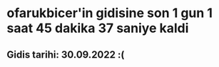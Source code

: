 # ofarukbicer'in gidisine son 1 gun 1 saat 45 dakika 37 saniye kaldi

## Gidis tarihi: 30.09.2022 :(